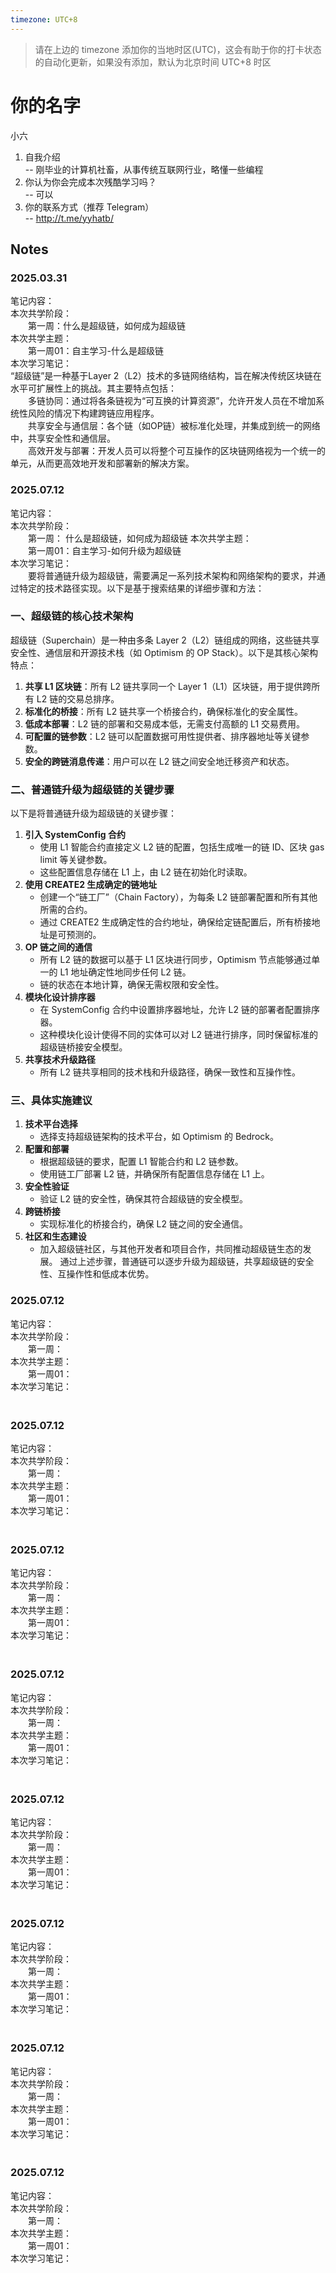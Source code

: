 ```yaml
---
timezone: UTC+8
---
```


> 请在上边的 timezone 添加你的当地时区(UTC)，这会有助于你的打卡状态的自动化更新，如果没有添加，默认为北京时间 UTC+8 时区


# 你的名字
小六

1. 自我介绍  
   -- 刚毕业的计算机社畜，从事传统互联网行业，略懂一些编程
3. 你认为你会完成本次残酷学习吗？  
  -- 可以
4. 你的联系方式（推荐 Telegram）  
  -- http://t.me/yyhatb/

## Notes

<!-- Content_START -->

### 2025.03.31

笔记内容：  
本次共学阶段：  
　　第一周：什么是超级链，如何成为超级链  
本次共学主题：  
　　第一周01：自主学习-什么是超级链  
本次学习笔记：  
“超级链”是一种基于Layer 2（L2）技术的多链网络结构，旨在解决传统区块链在水平可扩展性上的挑战。其主要特点包括：  
　　多链协同：通过将各条链视为“可互换的计算资源”，允许开发人员在不增加系统性风险的情况下构建跨链应用程序。  
　　共享安全与通信层：各个链（如OP链）被标准化处理，并集成到统一的网络中，共享安全性和通信层。  
　　高效开发与部署：开发人员可以将整个可互操作的区块链网络视为一个统一的单元，从而更高效地开发和部署新的解决方案。  

### 2025.07.12

笔记内容：  
本次共学阶段：  
　　第一周： 什么是超级链，如何成为超级链 
本次共学主题：  
　　第一周01：自主学习-如何升级为超级链  
本次学习笔记：  
　　要将普通链升级为超级链，需要满足一系列技术架构和网络架构的要求，并通过特定的技术路径实现。以下是基于搜索结果的详细步骤和方法：
### 一、超级链的核心技术架构
超级链（Superchain）是一种由多条 Layer 2（L2）链组成的网络，这些链共享安全性、通信层和开源技术栈（如 Optimism 的 OP Stack）。以下是其核心架构特点：
1. **共享 L1 区块链**：所有 L2 链共享同一个 Layer 1（L1）区块链，用于提供跨所有 L2 链的交易总排序。
2. **标准化的桥接**：所有 L2 链共享一个桥接合约，确保标准化的安全属性。
3. **低成本部署**：L2 链的部署和交易成本低，无需支付高额的 L1 交易费用。
4. **可配置的链参数**：L2 链可以配置数据可用性提供者、排序器地址等关键参数。
5. **安全的跨链消息传递**：用户可以在 L2 链之间安全地迁移资产和状态。
### 二、普通链升级为超级链的关键步骤
以下是将普通链升级为超级链的关键步骤：
1. **引入 SystemConfig 合约**
   - 使用 L1 智能合约直接定义 L2 链的配置，包括生成唯一的链 ID、区块 gas limit 等关键参数。
   - 这些配置信息存储在 L1 上，由 L2 链在初始化时读取。
2. **使用 CREATE2 生成确定的链地址**
   - 创建一个“链工厂”（Chain Factory），为每条 L2 链部署配置和所有其他所需的合约。
   - 通过 CREATE2 生成确定性的合约地址，确保给定链配置后，所有桥接地址是可预测的。
3. **OP 链之间的通信**
   - 所有 L2 链的数据可以基于 L1 区块进行同步，Optimism 节点能够通过单一的 L1 地址确定性地同步任何 L2 链。
   - 链的状态在本地计算，确保无需权限和安全性。
4. **模块化设计排序器**
   - 在 SystemConfig 合约中设置排序器地址，允许 L2 链的部署者配置排序器。
   - 这种模块化设计使得不同的实体可以对 L2 链进行排序，同时保留标准的超级链桥接安全模型。
5. **共享技术升级路径**
   - 所有 L2 链共享相同的技术栈和升级路径，确保一致性和互操作性。
### 三、具体实施建议
1. **技术平台选择**
   - 选择支持超级链架构的技术平台，如 Optimism 的 Bedrock。
2. **配置和部署**
   - 根据超级链的要求，配置 L1 智能合约和 L2 链参数。
   - 使用链工厂部署 L2 链，并确保所有配置信息存储在 L1 上。
3. **安全性验证**
   - 验证 L2 链的安全性，确保其符合超级链的安全模型。
4. **跨链桥接**
   - 实现标准化的桥接合约，确保 L2 链之间的安全通信。
5. **社区和生态建设**
   - 加入超级链社区，与其他开发者和项目合作，共同推动超级链生态的发展。
通过上述步骤，普通链可以逐步升级为超级链，共享超级链的安全性、互操作性和低成本优势。
　　
### 2025.07.12

笔记内容：  
本次共学阶段：  
　　第一周：  
本次共学主题：  
　　第一周01：  
本次学习笔记：  
　　
　　
### 2025.07.12

笔记内容：  
本次共学阶段：  
　　第一周：  
本次共学主题：  
　　第一周01：  
本次学习笔记：  
　　
　　
### 2025.07.12

笔记内容：  
本次共学阶段：  
　　第一周：  
本次共学主题：  
　　第一周01：  
本次学习笔记：  
　　
　　
### 2025.07.12

笔记内容：  
本次共学阶段：  
　　第一周：  
本次共学主题：  
　　第一周01：  
本次学习笔记：  
　　
　　
### 2025.07.12

笔记内容：  
本次共学阶段：  
　　第一周：  
本次共学主题：  
　　第一周01：  
本次学习笔记：  
　　
　　
### 2025.07.12

笔记内容：  
本次共学阶段：  
　　第一周：  
本次共学主题：  
　　第一周01：  
本次学习笔记：  
　　
　　
### 2025.07.12

笔记内容：  
本次共学阶段：  
　　第一周：  
本次共学主题：  
　　第一周01：  
本次学习笔记：  
　　
　　
### 2025.07.12

笔记内容：  
本次共学阶段：  
　　第一周：  
本次共学主题：  
　　第一周01：  
本次学习笔记：  
　　

<!-- Content_END -->

